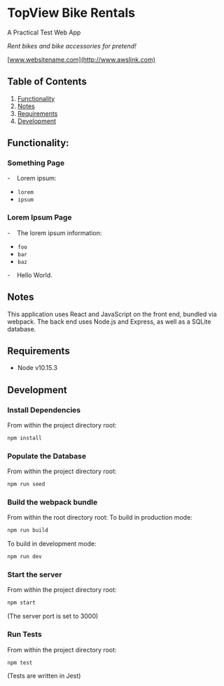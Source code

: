 # TopView Bike Rentals

A Practical Test Web App 

*Rent bikes and bike accessories for pretend!*


[www.websitename.com](http://www.awslink.com)


## Table of Contents

1. [Functionality](#Functionality)
2. [Notes](#Notes)
3. [Requirements](#Requirements)
4. [Development](#Development)


## Functionality: 

### Something Page

-    Lorem ipsum:
  - `lorem`
  - `ipsum`

### Lorem Ipsum Page

-    The lorem ipsum information:
  - `foo`
  - `bar`
  - `baz`

-    Hello World. 


## Notes

This application uses React and JavaScript on the front end, bundled via webpack. The back end uses Node.js and Express, as well as a SQLite database.


## Requirements
- Node v10.15.3


## Development

### Install Dependencies
From within the project directory root:
```sh
npm install
```

### Populate the Database
From within the project directory root:
```sh
npm run seed
```

### Build the webpack bundle
From within the root directory root:
To build in production mode:
```sh
npm run build
```
To build in development mode:
```sh
npm run dev
```

### Start the server
From within the project directory root:
```sh
npm start
```
(The server port is set to 3000)

### Run Tests
From within the project directory root:
```sh
npm test
```
(Tests are written in Jest)